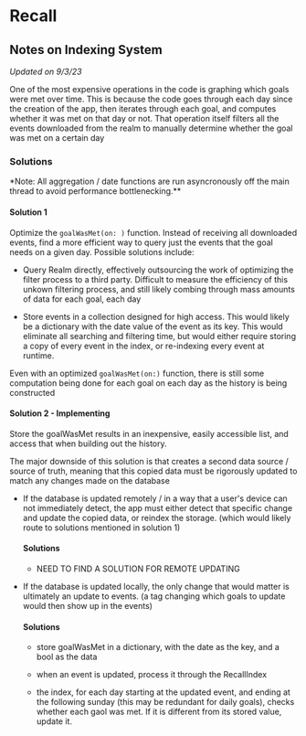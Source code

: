 # Recall

## **Notes on Indexing System**

_Updated on 9/3/23_

One of the most expensive operations in the code is graphing which goals were met over time. This is because the code goes through each day since the creation of the app, then iterates through each goal, and computes whether it was met on that day or not. That operation itself filters all the events downloaded from the realm to manually determine whether the goal was met on a certain day

### **Solutions**

\*Note: All aggregation / date functions are run asyncronously off the main thread to avoid performance bottlenecking.\*\*

#### **Solution 1**

Optimize the `goalWasMet(on: )` function. Instead of receiving all downloaded events, find a more efficient way to query just the events that the goal needs on a given day. Possible solutions include:

- Query Realm directly, effectively outsourcing the work of optimizing the filter process to a third party. Difficult to measure the efficiency of this unkown filtering process, and still likely combing through mass amounts of data for each goal, each day

- Store events in a collection designed for high access. This would likely be a dictionary with the date value of the event as its key. This would eliminate all searching and filtering time, but would either require storing a copy of every event in the index, or re-indexing every event at runtime.

Even with an optimized `goalWasMet(on:)` function, there is still some computation being done for each goal on each day as the history is being constructed

#### **Solution 2 - Implementing**

Store the goalWasMet results in an inexpensive, easily accessible list, and access that when building out the history.

The major downside of this solution is that creates a second data source / source of truth, meaning that this copied data must be rigorously updated to match any changes made on the database

- If the database is updated remotely / in a way that a user's device can not immediately detect, the app must either detect that specific change and update the copied data, or reindex the storage. (which would likely route to solutions mentioned in solution 1)

  #### **Solutions**

  - NEED TO FIND A SOLUTION FOR REMOTE UPDATING

- If the database is updated locally, the only change that would matter is ultimately an update to events. (a tag changing which goals to update would then show up in the events)

  #### **Solutions**

  - store goalWasMet in a dictionary, with the date as the key, and a bool as the data

  - when an event is updated, process it through the RecallIndex

  - the index, for each day starting at the updated event, and ending at the following sunday (this may be redundant for daily goals), checks whether each gaol was met. If it is different from its stored value, update it.
